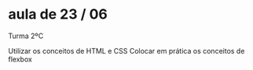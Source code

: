 # aula de 23 / 06

Turma 2ºC

Utilizar os conceitos de HTML e CSS
Colocar em prática os conceitos de flexbox
